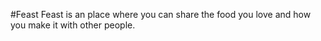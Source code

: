 #Feast
Feast is an place where you can share the food you love and how you make it with other people.
